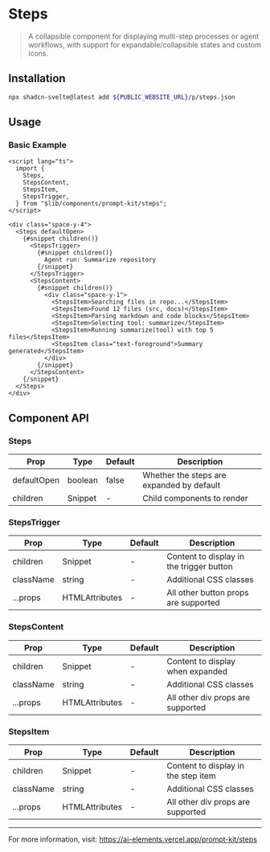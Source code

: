 # Steps

> A collapsible component for displaying multi-step processes or agent workflows, with support for expandable/collapsible states and custom icons.

## Installation

```bash
npx shadcn-svelte@latest add ${PUBLIC_WEBSITE_URL}/p/steps.json
```

## Usage

### Basic Example

```svelte
<script lang="ts">
  import {
    Steps,
    StepsContent,
    StepsItem,
    StepsTrigger,
  } from "$lib/components/prompt-kit/steps";
</script>

<div class="space-y-4">
  <Steps defaultOpen>
    {#snippet children()}
      <StepsTrigger>
        {#snippet children()}
          Agent run: Summarize repository
        {/snippet}
      </StepsTrigger>
      <StepsContent>
        {#snippet children()}
          <div class="space-y-1">
            <StepsItem>Searching files in repo...</StepsItem>
            <StepsItem>Found 12 files (src, docs)</StepsItem>
            <StepsItem>Parsing markdown and code blocks</StepsItem>
            <StepsItem>Selecting tool: summarize</StepsItem>
            <StepsItem>Running summarize(tool) with top 5 files</StepsItem>
            <StepsItem class="text-foreground">Summary generated</StepsItem>
          </div>
        {/snippet}
      </StepsContent>
    {/snippet}
  </Steps>
</div>
```

## Component API

### Steps

| Prop        | Type    | Default | Description                               |
| ----------- | ------- | ------- | ----------------------------------------- |
| defaultOpen | boolean | false   | Whether the steps are expanded by default |
| children    | Snippet | -       | Child components to render                |

### StepsTrigger

| Prop      | Type                              | Default | Description                              |
| --------- | --------------------------------- | ------- | ---------------------------------------- |
| children  | Snippet                           | -       | Content to display in the trigger button |
| className | string                            | -       | Additional CSS classes                   |
| ...props  | HTMLAttributes<HTMLButtonElement> | -       | All other button props are supported     |

### StepsContent

| Prop      | Type                           | Default | Description                       |
| --------- | ------------------------------ | ------- | --------------------------------- |
| children  | Snippet                        | -       | Content to display when expanded  |
| className | string                         | -       | Additional CSS classes            |
| ...props  | HTMLAttributes<HTMLDivElement> | -       | All other div props are supported |

### StepsItem

| Prop      | Type                           | Default | Description                         |
| --------- | ------------------------------ | ------- | ----------------------------------- |
| children  | Snippet                        | -       | Content to display in the step item |
| className | string                         | -       | Additional CSS classes              |
| ...props  | HTMLAttributes<HTMLDivElement> | -       | All other div props are supported   |

---

For more information, visit: https://ai-elements.vercel.app/prompt-kit/steps

